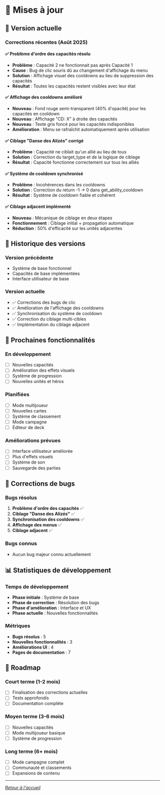 # 📝 Mises à jour

## 🎯 Version actuelle

### Corrections récentes (Août 2025)

#### ✅ Problème d'ordre des capacités résolu
- **Problème** : Capacité 2 ne fonctionnait pas après Capacité 1
- **Cause** : Bug de clic souris dû au changement d'affichage du menu
- **Solution** : Affichage visuel des cooldowns au lieu de suppression des capacités
- **Résultat** : Toutes les capacités restent visibles avec leur état

#### ✅ Affichage des cooldowns amélioré
- **Nouveau** : Fond rouge semi-transparent (40% d'opacité) pour les capacités en cooldown
- **Nouveau** : Affichage "CD: X" à droite des capacités
- **Nouveau** : Texte gris foncé pour les capacités indisponibles
- **Amélioration** : Menu se rafraîchit automatiquement après utilisation

#### ✅ Ciblage "Danse des Alizés" corrigé
- **Problème** : Capacité ne ciblait qu'un allié au lieu de tous
- **Solution** : Correction du target_type et de la logique de ciblage
- **Résultat** : Capacité fonctionne correctement sur tous les alliés

#### ✅ Système de cooldown synchronisé
- **Problème** : Incohérences dans les cooldowns
- **Solution** : Correction du return -1 → 0 dans get_ability_cooldown
- **Résultat** : Système de cooldown fiable et cohérent

#### ✅ Ciblage adjacent implémenté
- **Nouveau** : Mécanique de ciblage en deux étapes
- **Fonctionnement** : Ciblage initial + propagation automatique
- **Réduction** : 50% d'efficacité sur les unités adjacentes

## 🔄 Historique des versions

### Version précédente
- Système de base fonctionnel
- Capacités de base implémentées
- Interface utilisateur de base

### Version actuelle
- ✅ Corrections des bugs de clic
- ✅ Amélioration de l'affichage des cooldowns
- ✅ Synchronisation du système de cooldown
- ✅ Correction du ciblage multi-cibles
- ✅ Implémentation du ciblage adjacent

## 🚀 Prochaines fonctionnalités

### En développement
- [ ] Nouvelles capacités
- [ ] Amélioration des effets visuels
- [ ] Système de progression
- [ ] Nouvelles unités et héros

### Planifiées
- [ ] Mode multijoueur
- [ ] Nouvelles cartes
- [ ] Système de classement
- [ ] Mode campagne
- [ ] Éditeur de deck

### Améliorations prévues
- [ ] Interface utilisateur améliorée
- [ ] Plus d'effets visuels
- [ ] Système de son
- [ ] Sauvegarde des parties

## 🐛 Corrections de bugs

### Bugs résolus
1. **Problème d'ordre des capacités** ✅
2. **Ciblage "Danse des Alizés"** ✅
3. **Synchronisation des cooldowns** ✅
4. **Affichage des menus** ✅
5. **Ciblage adjacent** ✅

### Bugs connus
- Aucun bug majeur connu actuellement

## 📊 Statistiques de développement

### Temps de développement
- **Phase initiale** : Système de base
- **Phase de correction** : Résolution des bugs
- **Phase d'amélioration** : Interface et UX
- **Phase actuelle** : Nouvelles fonctionnalités

### Métriques
- **Bugs résolus** : 5
- **Nouvelles fonctionnalités** : 3
- **Améliorations UI** : 4
- **Pages de documentation** : 7

## 🎯 Roadmap

### Court terme (1-2 mois)
- [ ] Finalisation des corrections actuelles
- [ ] Tests approfondis
- [ ] Documentation complète

### Moyen terme (3-6 mois)
- [ ] Nouvelles capacités
- [ ] Mode multijoueur basique
- [ ] Système de progression

### Long terme (6+ mois)
- [ ] Mode campagne complet
- [ ] Communauté et classements
- [ ] Expansions de contenu

---

*[Retour à l'accueil](Home)*
